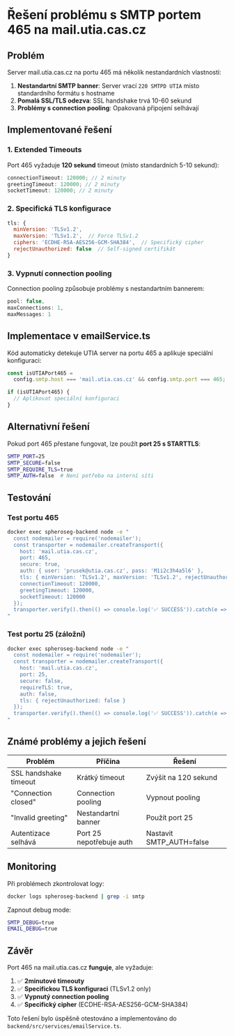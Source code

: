 # Řešení problému s SMTP portem 465 na mail.utia.cas.cz

## Problém

Server mail.utia.cas.cz na portu 465 má několik nestandardních vlastností:

1. **Nestandartní SMTP banner**: Server vrací `220 SMTPD UTIA` místo standardního formátu s hostname
2. **Pomalá SSL/TLS odezva**: SSL handshake trvá 10-60 sekund
3. **Problémy s connection pooling**: Opakovaná připojení selhávají

## Implementované řešení

### 1. Extended Timeouts

Port 465 vyžaduje **120 sekund** timeout (místo standardních 5-10 sekund):

```javascript
connectionTimeout: 120000; // 2 minuty
greetingTimeout: 120000; // 2 minuty
socketTimeout: 120000; // 2 minuty
```

### 2. Specifická TLS konfigurace

```javascript
tls: {
  minVersion: 'TLSv1.2',
  maxVersion: 'TLSv1.2',  // Force TLSv1.2
  ciphers: 'ECDHE-RSA-AES256-GCM-SHA384',  // Specifický cipher
  rejectUnauthorized: false  // Self-signed certifikát
}
```

### 3. Vypnutí connection pooling

Connection pooling způsobuje problémy s nestandartním bannerem:

```javascript
pool: false,
maxConnections: 1,
maxMessages: 1
```

## Implementace v emailService.ts

Kód automaticky detekuje UTIA server na portu 465 a aplikuje speciální konfiguraci:

```javascript
const isUTIAPort465 =
  config.smtp.host === 'mail.utia.cas.cz' && config.smtp.port === 465;

if (isUTIAPort465) {
  // Aplikovat speciální konfiguraci
}
```

## Alternativní řešení

Pokud port 465 přestane fungovat, lze použít **port 25 s STARTTLS**:

```bash
SMTP_PORT=25
SMTP_SECURE=false
SMTP_REQUIRE_TLS=true
SMTP_AUTH=false  # Není potřeba na interní síti
```

## Testování

### Test portu 465

```bash
docker exec spheroseg-backend node -e "
  const nodemailer = require('nodemailer');
  const transporter = nodemailer.createTransport({
    host: 'mail.utia.cas.cz',
    port: 465,
    secure: true,
    auth: { user: 'prusek@utia.cas.cz', pass: 'M1i2c3h4a5l6' },
    tls: { minVersion: 'TLSv1.2', maxVersion: 'TLSv1.2', rejectUnauthorized: false },
    connectionTimeout: 120000,
    greetingTimeout: 120000,
    socketTimeout: 120000
  });
  transporter.verify().then(() => console.log('✅ SUCCESS')).catch(e => console.error('❌', e.message));
"
```

### Test portu 25 (záložní)

```bash
docker exec spheroseg-backend node -e "
  const nodemailer = require('nodemailer');
  const transporter = nodemailer.createTransport({
    host: 'mail.utia.cas.cz',
    port: 25,
    secure: false,
    requireTLS: true,
    auth: false,
    tls: { rejectUnauthorized: false }
  });
  transporter.verify().then(() => console.log('✅ SUCCESS')).catch(e => console.error('❌', e.message));
"
```

## Známé problémy a jejich řešení

| Problém               | Příčina                  | Řešení                   |
| --------------------- | ------------------------ | ------------------------ |
| SSL handshake timeout | Krátký timeout           | Zvýšit na 120 sekund     |
| "Connection closed"   | Connection pooling       | Vypnout pooling          |
| "Invalid greeting"    | Nestandartní banner      | Použít port 25           |
| Autentizace selhává   | Port 25 nepotřebuje auth | Nastavit SMTP_AUTH=false |

## Monitoring

Při problémech zkontrolovat logy:

```bash
docker logs spheroseg-backend | grep -i smtp
```

Zapnout debug mode:

```bash
SMTP_DEBUG=true
EMAIL_DEBUG=true
```

## Závěr

Port 465 na mail.utia.cas.cz **funguje**, ale vyžaduje:

1. ✅ **2minutové timeouty**
2. ✅ **Specifickou TLS konfiguraci** (TLSv1.2 only)
3. ✅ **Vypnutý connection pooling**
4. ✅ **Specifický cipher** (ECDHE-RSA-AES256-GCM-SHA384)

Toto řešení bylo úspěšně otestováno a implementováno do `backend/src/services/emailService.ts`.
